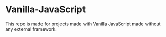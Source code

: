 # Vanilla-JavaScript
This repo is made  for projects made with Vanilla JavaScript made without any external framework.
